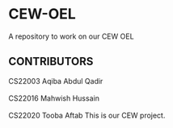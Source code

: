 # CEW-OEL
A repository to work on our CEW OEL

## CONTRIBUTORS
CS22003 Aqiba Abdul Qadir <br/>   
CS22016 Mahwish Hussain <br/>   
CS22020 Tooba Aftab 
This is our CEW project.